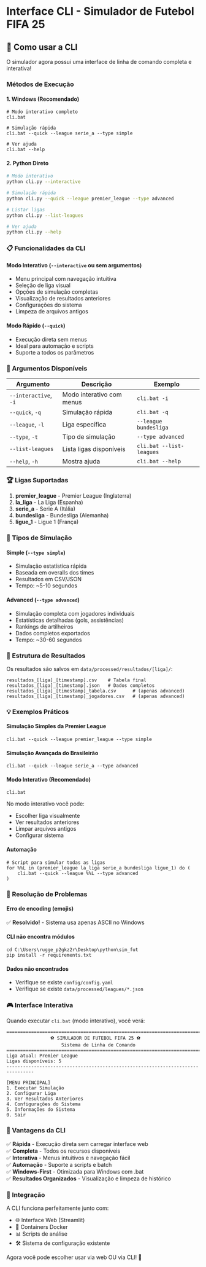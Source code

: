 # Interface CLI - Simulador de Futebol FIFA 25

## 🚀 Como usar a CLI

O simulador agora possui uma interface de linha de comando completa e interativa!

### Métodos de Execução

#### 1. **Windows (Recomendado)**
```batch
# Modo interativo completo
cli.bat

# Simulação rápida
cli.bat --quick --league serie_a --type simple

# Ver ajuda
cli.bat --help
```

#### 2. **Python Direto**
```bash
# Modo interativo
python cli.py --interactive

# Simulação rápida
python cli.py --quick --league premier_league --type advanced

# Listar ligas
python cli.py --list-leagues

# Ver ajuda
python cli.py --help
```

### 📋 Funcionalidades da CLI

#### **Modo Interativo** (`--interactive` ou sem argumentos)
- Menu principal com navegação intuitiva
- Seleção de liga visual
- Opções de simulação completas
- Visualização de resultados anteriores
- Configurações do sistema
- Limpeza de arquivos antigos

#### **Modo Rápido** (`--quick`)
- Execução direta sem menus
- Ideal para automação e scripts
- Suporte a todos os parâmetros

### 🎯 Argumentos Disponíveis

| Argumento | Descrição | Exemplo |
|-----------|-----------|---------|
| `--interactive`, `-i` | Modo interativo com menus | `cli.bat -i` |
| `--quick`, `-q` | Simulação rápida | `cli.bat -q` |
| `--league`, `-l` | Liga específica | `--league bundesliga` |
| `--type`, `-t` | Tipo de simulação | `--type advanced` |
| `--list-leagues` | Lista ligas disponíveis | `cli.bat --list-leagues` |
| `--help`, `-h` | Mostra ajuda | `cli.bat --help` |

### 🏆 Ligas Suportadas

1. **premier_league** - Premier League (Inglaterra)
2. **la_liga** - La Liga (Espanha) 
3. **serie_a** - Serie A (Itália)
4. **bundesliga** - Bundesliga (Alemanha)
5. **ligue_1** - Ligue 1 (França)

### 🔧 Tipos de Simulação

#### **Simple** (`--type simple`)
- Simulação estatística rápida
- Baseada em overalls dos times
- Resultados em CSV/JSON
- Tempo: ~5-10 segundos

#### **Advanced** (`--type advanced`)
- Simulação completa com jogadores individuais
- Estatísticas detalhadas (gols, assistências)
- Rankings de artilheiros
- Dados completos exportados
- Tempo: ~30-60 segundos

### 📁 Estrutura de Resultados

Os resultados são salvos em `data/processed/resultados/[liga]/`:

```
resultados_[liga]_[timestamp].csv    # Tabela final
resultados_[liga]_[timestamp].json   # Dados completos
resultados_[liga]_[timestamp]_tabela.csv      # (apenas advanced)
resultados_[liga]_[timestamp]_jogadores.csv   # (apenas advanced)
```

### 💡 Exemplos Práticos

#### Simulação Simples da Premier League
```batch
cli.bat --quick --league premier_league --type simple
```

#### Simulação Avançada do Brasileirão
```batch
cli.bat --quick --league serie_a --type advanced
```

#### Modo Interativo (Recomendado)
```batch
cli.bat
```
No modo interativo você pode:
- Escolher liga visualmente
- Ver resultados anteriores
- Limpar arquivos antigos
- Configurar sistema

#### Automação
```batch
# Script para simular todas as ligas
for %%L in (premier_league la_liga serie_a bundesliga ligue_1) do (
    cli.bat --quick --league %%L --type advanced
)
```

### 🐛 Resolução de Problemas

#### Erro de encoding (emojis)
✅ **Resolvido!** - Sistema usa apenas ASCII no Windows

#### CLI não encontra módulos
```batch
cd C:\Users\rugge_p2gkz2r\Desktop\python\sim_fut
pip install -r requirements.txt
```

#### Dados não encontrados
- Verifique se existe `config/config.yaml`
- Verifique se existe `data/processed/leagues/*.json`

### 🎮 Interface Interativa

Quando executar `cli.bat` (modo interativo), você verá:

```
================================================================================
                ⚽ SIMULADOR DE FUTEBOL FIFA 25 ⚽
                    Sistema de Linha de Comando
================================================================================
Liga atual: Premier League
Ligas disponíveis: 5
--------------------------------------------------------------------------------

[MENU PRINCIPAL]
1. Executar Simulação
2. Configurar Liga  
3. Ver Resultados Anteriores
4. Configurações do Sistema
5. Informações do Sistema
0. Sair
```

### 🚀 Vantagens da CLI

✅ **Rápida** - Execução direta sem carregar interface web  
✅ **Completa** - Todos os recursos disponíveis  
✅ **Interativa** - Menus intuitivos e navegação fácil  
✅ **Automação** - Suporte a scripts e batch  
✅ **Windows-First** - Otimizada para Windows com .bat  
✅ **Resultados Organizados** - Visualização e limpeza de histórico  

### 🔄 Integração

A CLI funciona perfeitamente junto com:
- 🌐 Interface Web (Streamlit)
- 🐳 Containers Docker  
- 📊 Scripts de análise
- 🛠️ Sistema de configuração existente

Agora você pode escolher usar via web OU via CLI! 🎉